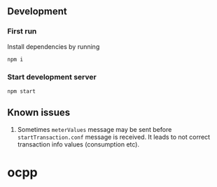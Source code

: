 ## Development

### First run
Install dependencies by running 
```shell script
npm i
```

### Start development server
```shell script
npm start
```

## Known issues
1. Sometimes `meterValues` message may be sent before `startTransaction.conf` message
is received. It leads to not correct transaction info values (consumption etc).
# ocpp
